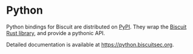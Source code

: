 # Python

Python bindings for Biscuit are distributed on [PyPI](https://pypi.org/project/biscuit-python). They wrap the [Biscuit Rust library](https://github.com/eclipse-biscuit/biscuit-rust), and provide a pythonic API.

Detailed documentation is available at <https://python.biscuitsec.org>.
